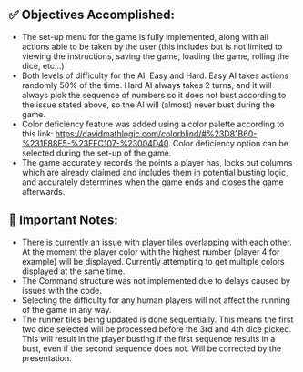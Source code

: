## ✅ Objectives Accomplished:
  - The set-up menu for the game is fully implemented, along with all actions able to be taken by the user (this includes but is not limited to viewing the
    instructions, saving the game, loading the game, rolling the dice, etc...)
  - Both levels of difficulty for the AI, Easy and Hard. Easy AI takes actions randomly 50% of the time. Hard AI always takes 2 turns, and it
    will always pick the sequence of numbers so it does not bust according to the issue stated above, so the AI will (almost) never bust during the game.
  - Color deficiency feature was added using a color palette according to this link: https://davidmathlogic.com/colorblind/#%23D81B60-%231E88E5-%23FFC107-%23004D40.
    Color deficiency option can be selected during the set-up of the game.
  - The game accurately records the points a player has, locks out columns which are already claimed and includes them in potential busting logic, and accurately
    determines when the game ends and closes the game afterwards.

## 📝 Important Notes:
  - There is currently an issue with player tiles overlapping with each other. At the moment the player color with the highest number (player 4 for example)
    will be displayed. Currently attempting to get multiple colors displayed at the same time.
  - The Command structure was not implemented due to delays caused by issues with the code. 
  - Selecting the difficulty for any human players will not affect the running of the game in any way.
  - The runner tiles being updated is done sequentially. This means the first two dice selected will be processed before the 3rd and 4th dice picked. This will
    result in the player busting if the first sequence results in a bust, even if the second sequence does not. Will be corrected by the presentation.
  
